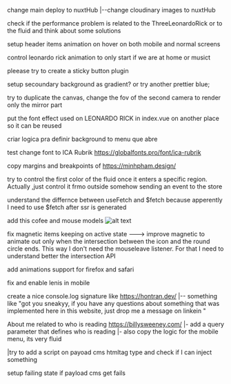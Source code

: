 change main deploy to nuxtHub
|--change cloudinary images to nuxtHub

check if the performance problem is related to the ThreeLeonardoRick or to the fluid and think about some solutions

setup header items animation on hover on both mobile and normal screens

control leonardo rick animation to only start if we are at home or musict

pleease try to create a sticky button plugin

setup secoundary background as gradient? or try another prettier blue;

try to duplicate the canvas, change the fov of the second camera to render only the mirror part

put the font effect used on LEONARDO RICK in index.vue on another place so it can be reused

criar logica pra definir background to menu que abre

test change font to ICA Rubrik https://globalfonts.pro/font/ica-rubrik

copy margins and breakpoints of https://minhpham.design/

try to control the first color of the fluid once it enters a specific region. Actually ,just control it frmo outside somehow sending an event to the store

understand the differnce between useFetch and $fetch because apperently I need to use $fetch after ssr is generated

add this cofee and mouse models
![alt text](image.png)

fix magnetic items keeping on active state
---> improve magnetic to animate out only when the intersection between the icon and the round circle ends. This way I don't need the mouseleave listener. For that I need to understand better the intersection API

add animations support for firefox and safari

fix and enable lenis in mobile

create a nice console.log signature like https://hontran.dev/
|-- something like "got you sneakyy, if you have any questions about something that was implemented here in this website, just drop me a message on linkein "

About me related to who is reading https://billysweeney.com/
|- add a query parameter that defines who is reading
|- also copy the logic for the mobile menu, its very fluid

|try to add a script on payoad cms htmltag type and check if I can inject something

setup failing state if payload cms get fails
